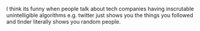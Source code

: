 I think its funny when people talk about tech companies having inscrutable unintelligible algorithms e.g. twitter just shows you the things you followed and tinder literally shows you random people.


